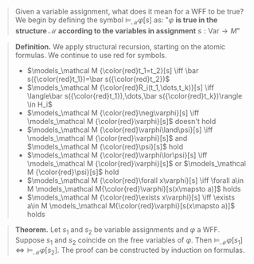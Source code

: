 > Given a variable assignment, what does it mean for a WFF to be true? We begin by defining the symbol $\models_\mathcal M\varphi[s]$ as:
> "$\varphi$ **is true in the structure $\mathcal M$ according to the variables in assignment** $s:\text{Var}\rightarrow M$"

>**Definition.** We apply structural recursion, starting on the atomic formulas. We continue to use red for symbols.
>- $\models_\mathcal M {\color{red}t_1=t_2}[s] \iff \bar s({\color{red}t_1})=\bar s({\color{red}t_2})$
>- $\models_\mathcal M {\color{red}R_i(t_1,\dots,t_k)}[s] \iff \langle\bar s({\color{red}t_1}),\dots,\bar s({\color{red}t_k})\rangle \in H_i$
>- $\models_\mathcal M {\color{red}\neg\varphi}[s] \iff \models_\mathcal M {\color{red}\varphi}[s]$ doesn't hold
>- $\models_\mathcal M {\color{red}\varphi\land\psi}[s] \iff \models_\mathcal M {\color{red}\varphi}[s]$ and $\models_\mathcal M {\color{red}\psi}[s]$ hold
>- $\models_\mathcal M {\color{red}\varphi\lor\psi}[s] \iff \models_\mathcal M {\color{red}\varphi}[s]$ or $\models_\mathcal M {\color{red}\psi}[s]$ hold
>- $\models_\mathcal M {\color{red}\forall x\varphi}[s] \iff \forall a\in M \models_\mathcal M{\color{red}\varphi}[s(x\mapsto a)]$ holds
>- $\models_\mathcal M {\color{red}\exists x\varphi}[s] \iff \exists a\in M \models_\mathcal M{\color{red}\varphi}[s(x\mapsto a)]$ holds

>**Theorem.** Let $s_1$ and $s_2$ be variable assignments and $\varphi$ a WFF. Suppose $s_1$ and $s_2$ coincide on the free variables of $\varphi$. Then $\models_\mathcal M \varphi[s_1] \iff \models_\mathcal M \varphi[s_2]$. The proof can be constructed by induction on formulas.